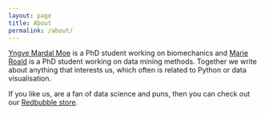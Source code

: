 ```yaml
---
layout: page
title: About
permalink: /about/
---
```


[Yngve Mardal Moe](https://github.com/yngvem/) is a PhD student working on biomechanics and [Marie Roald](https://github.com/marieroald/) is a PhD student working on data mining methods. Together we write about anything that interests us, which often is related to Python or data visualisation.

If you like us, are a fan of data science and puns, then you can check out our [Redbubble store](https://visualizards.redbubble.com/).
